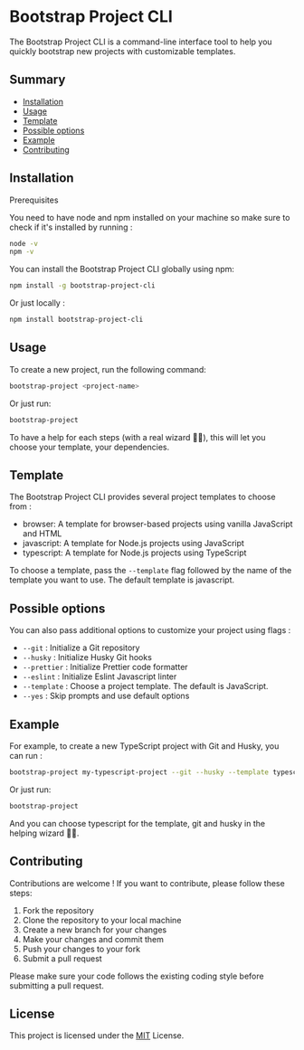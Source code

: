 # Bootstrap Project CLI

The Bootstrap Project CLI is a command-line interface tool to help you quickly bootstrap new projects with customizable templates.

## Summary

* [Installation](#installation)
* [Usage](#usage)
* [Template](#template)
* [Possible options](#possible-options)
* [Example](#example)
* [Contributing](#contributing)

## Installation

Prerequisites

You need to have node and npm installed on your machine so make sure to check if it's installed by running :

```bash
node -v
npm -v
```

You can install the Bootstrap Project CLI globally using npm:

```bash
npm install -g bootstrap-project-cli
```

Or just locally :

```bash
npm install bootstrap-project-cli
```

## Usage

To create a new project, run the following command:

```bash
bootstrap-project <project-name>
```

Or just run:

```bash
bootstrap-project
```

To have a help for each steps (with a real wizard 🧙‍♂️), this will let you choose your template, your dependencies.

## Template

The Bootstrap Project CLI provides several project templates to choose from :

* browser: A template for browser-based projects using vanilla JavaScript and HTML
* javascript: A template for Node.js projects using JavaScript
* typescript: A template for Node.js projects using TypeScript

To choose a template, pass the `--template` flag followed by the name of the template you want to use. The default template is javascript.

## Possible options

You can also pass additional options to customize your project using flags :

* `--git` : Initialize a Git repository
* `--husky` : Initialize Husky Git hooks
* `--prettier` : Initialize Prettier code formatter
* `--eslint` : Initialize Eslint Javascript linter
* `--template` : Choose a project template. The default is JavaScript.
* `--yes` : Skip prompts and use default options

## Example

For example, to create a new TypeScript project with Git and Husky, you can run :

```bash
bootstrap-project my-typescript-project --git --husky --template typescript
```

Or just run:

```bash
bootstrap-project
```

And you can choose typescript for the template, git and husky in the helping wizard 🧙‍♂️.

## Contributing

Contributions are welcome ! If you want to contribute, please follow these steps:

1. Fork the repository
2. Clone the repository to your local machine
3. Create a new branch for your changes
4. Make your changes and commit them
5. Push your changes to your fork
6. Submit a pull request

Please make sure your code follows the existing coding style before submitting a pull request.

## License

This project is licensed under the [MIT](https://choosealicense.com/licenses/mit/) License.
